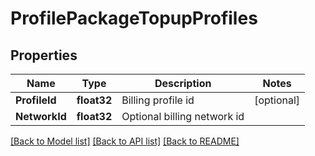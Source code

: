 # ProfilePackageTopupProfiles

## Properties

Name | Type | Description | Notes
------------ | ------------- | ------------- | -------------
**ProfileId** | **float32** | Billing profile id | [optional] 
**NetworkId** | **float32** | Optional billing network id | 

[[Back to Model list]](../README.md#documentation-for-models) [[Back to API list]](../README.md#documentation-for-api-endpoints) [[Back to README]](../README.md)


